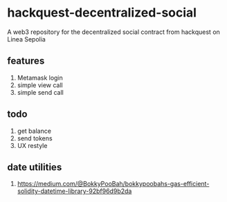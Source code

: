 # hackquest-decentralized-social
A web3 repository for the decentralized social contract from hackquest on Linea Sepolia

## features
1) Metamask login
2) simple view call
3) simple send call

## todo
1) get balance
2) send tokens
3) UX restyle

## date utilities
1) https://medium.com/@BokkyPooBah/bokkypoobahs-gas-efficient-solidity-datetime-library-92bf96d9b2da
